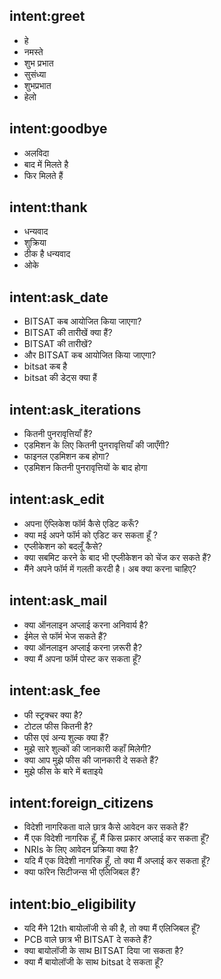 ## intent:greet
- हे
- नमस्ते
- शुभ प्रभात
- सुसंध्या
- शुभप्रभात
- हेलो

## intent:goodbye
- अलविदा
- बाद में मिलते है
- फिर मिलते हैं

## intent:thank
- धन्यवाद
- शुक्रिया
- ठीक है धन्यवाद
- ओके

## intent:ask_date
- BITSAT कब आयोजित किया जाएगा?
- BITSAT की तारीखें क्या हैं?
- BITSAT की तारीखें?
- और BITSAT कब आयोजित किया जाएगा?
- bitsat कब है
- bitsat की डेट्स क्या हैं

## intent:ask_iterations
- कितनी पुनरावृत्तियाँ हैं?
- एडमिशन के लिए कितनी पुनरावृत्तियाँ की जाएँगी?
- फाइनल एडमिशन कब होगा?
- एडमिशन कितनी पुनरावृत्तियों के बाद होगा

## intent:ask_edit
- अपना ऍप्लिकेश फॉर्म कैसे एडिट करूँ?
- क्या मई अपने फॉर्म को एडिट कर सकता हूँ ?
- एप्लीकेशन को बदलूँ कैसे?
- क्या सबमिट करने के बाद भी एप्लीकेशन को चेंज कर सकते हैं?
- मैंने अपने फॉर्म में गलती करदी है। अब क्या करना चाहिए?

## intent:ask_mail
- क्या ऑनलाइन अप्लाई करना अनिवार्य है?
- ईमेल से फॉर्म भेज सकते हैं?
- क्या ऑनलाइन अप्लाई करना ज़रूरी है?
- क्या मैं अपना फॉर्म पोस्ट कर सकता हूँ?

## intent:ask_fee
- फी स्ट्रक्चर क्या है?
- टोटल फीस कितनी है?
- फीस एवं अन्य शुल्क क्या हैं?
- मुझे सारे शुल्कों की जानकारी कहाँ मिलेगी?
- क्या आप मुझे फीस की जानकारी दे सकते हैं?
- मुझे फीस के बारे में बताइये

## intent:foreign_citizens
- विदेशी नागरिकता वाले छात्र कैसे आवेदन कर सकते हैं?
- मैं एक विदेशी नागरिक हूँ, मैं किस प्रकार अप्लाई कर सकता हूँ?
- NRIs के लिए आवेदन प्रक्रिया क्या है?
- यदि मैं एक विदेशी नागरिक हूँ, तो क्या मैं अप्लाई कर सकता हूँ?
- क्या फॉरेन सिटीजन्स भी एलिजिबल हैं?

## intent:bio_eligibility
- यदि मैंने 12th बायोलॉजी से की है, तो क्या मैं एलिजिबल हूँ?
- PCB वाले छात्र भी BITSAT दे सकते हैं?
- क्या बायोलॉजी के साथ BITSAT दिया जा सकता है?
- क्या मैं बायोलॉजी के साथ bitsat दे सकता हूँ?
